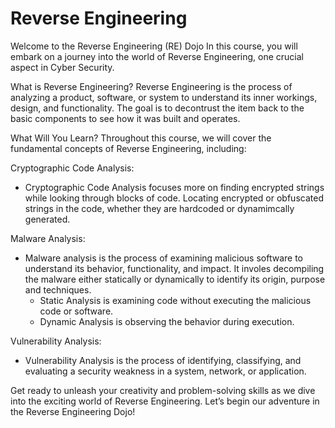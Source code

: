 # Reverse Engineering

Welcome to the Reverse Engineering (RE) Dojo
In this course, you will embark on a journey into the world of Reverse Engineering, one crucial aspect in Cyber Security.

What is Reverse Engineering?
Reverse Engineering is the process of analyzing a product, software, or system to understand its inner workings, design, and functionality. The goal is to decontrust the item back to the basic components to see how it was built and operates.

What Will You Learn?
Throughout this course, we will cover the fundamental concepts of Reverse Engineering, including:

Cryptographic Code Analysis:
- Cryptographic Code Analysis focuses more on finding encrypted strings while looking through blocks of code. Locating encrypted or obfuscated strings in the code, whether they are hardcoded or dynamimcally generated.

Malware Analysis:
- Malware analysis is the process of examining malicious software to understand its behavior, functionality, and impact. It involes decompiling the malware either statically or dynamically to identify its origin, purpose and techniques.
  - Static Analysis is examining code without executing the malicious code or software.
  - Dynamic Analysis is observing the behavior during execution.

Vulnerability Analysis:
- Vulnerability Analysis is the process of identifying, classifying, and evaluating a security weakness in a system, network, or application.

Get ready to unleash your creativity and problem-solving skills as we dive into the exciting world of Reverse Engineering. Let’s begin our adventure in the Reverse Engineering Dojo! 
